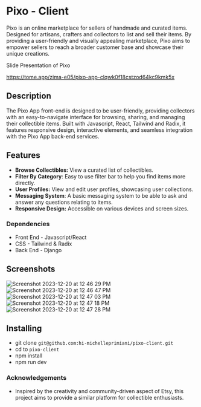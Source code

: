 # Pixo - Client

Pixo is an online marketplace for sellers of handmade and curated items. Designed for artisans, crafters and collectors to list and sell their items. By providing a user-friendly and visually appealing marketplace, Pixo aims to empower sellers to reach a broader customer base and showcase their unique creations. 

Slide Presentation of Pixo

https://tome.app/zima-e05/pixo-app-clqwk0f18cstzod64kc9kmk5x

## Description 

The Pixo App front-end is designed to be user-friendly, providing collectors with an easy-to-navigate interface for browsing, sharing, and managing their collectible items. Built with Javascript, React, Tailwind and Radix, it features responsive design, interactive elements, and seamless integration with the Pixo App back-end services.

## Features

- **Browse Collectibles:** View a curated list of collectibles.
- **Filter By Category**: Easy to use filter bar to help you find items more directly.
- **User Profiles:** View and edit user profiles, showcasing user collections.
- **Messaging System**: A basic messaging system to be able to ask and answer any questions relating to items.
- **Responsive Design:** Accessible on various devices and screen sizes.

### Dependencies 

- Front End - Javascript/React
- CSS - Tailwind & Radix
- Back End - Django

## Screenshots
![Screenshot 2023-12-20 at 12 46 29 PM](https://github.com/hi-michelleprimiani/pixo-client/assets/133997733/f956f6df-258f-4826-a09c-e5c264341a07)
![Screenshot 2023-12-20 at 12 46 47 PM](https://github.com/hi-michelleprimiani/pixo-client/assets/133997733/75f77a54-79c1-4960-94b1-977d47b6b6eb)
![Screenshot 2023-12-20 at 12 47 03 PM](https://github.com/hi-michelleprimiani/pixo-client/assets/133997733/099e6908-002b-4156-ab82-7fd8c3825991)
![Screenshot 2023-12-20 at 12 47 18 PM](https://github.com/hi-michelleprimiani/pixo-client/assets/133997733/7a1d38fc-32a7-4f0e-bba8-87c526e0c029)
![Screenshot 2023-12-20 at 12 47 28 PM](https://github.com/hi-michelleprimiani/pixo-client/assets/133997733/abe7ac7b-0da1-40f4-86d0-7ab2530ef7f8)



## Installing

- git clone ```git@github.com:hi-michelleprimiani/pixo-client.git```
- cd to ```pixo-client```
- npm install
- npm run dev

### Acknowledgements
- Inspired by the creativity and community-driven aspect of Etsy, this project aims to provide a similar platform for collectible enthusiasts.
